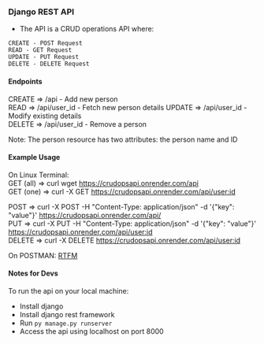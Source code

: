### Django REST API

- The API is a CRUD operations API where:

```
CREATE - POST Request
READ - GET Request
UPDATE - PUT Request
DELETE - DELETE Request
```

#### Endpoints

CREATE => /api - Add new person  
READ => /api/user_id - Fetch new person details
UPDATE => /api/user_id - Modify existing details  
DELETE => /api/user_id - Remove a person

Note: The person resource has two attributes: the person name and ID

#### Example Usage

On Linux Terminal:  
GET (all) => curl wget https://crudopsapi.onrender.com/api  
GET (one) => curl -X GET https://crudopsapi.onrender.com/api/<user:id>

POST => curl -X POST -H "Content-Type: application/json" -d '{"key": "value"}' https://crudopsapi.onrender.com/api/  
PUT => curl -X PUT -H "Content-Type: application/json" -d '{"key": "value"}' https://crudopsapi.onrender.com/api/<user:id>  
DELETE => curl -X DELETE https://crudopsapi.onrender.com/api/<user:id>

On POSTMAN: [RTFM](https://learning.postman.com/docs/getting-started/first-steps/sending-the-first-request/#:~:text=Postman%20enables%20you%20to%20create,response%20appears%20right%20inside%20Postman.)

#### Notes for Devs

To run the api on your local machine:

- Install django
- Install django rest framework
- Run `py manage.py runserver`
- Access the api using localhost on port 8000
